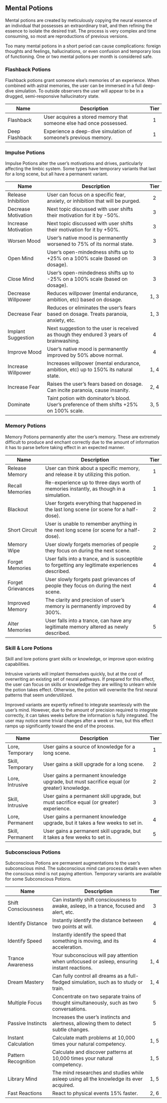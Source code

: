 ## Mental Potions

Mental potions are created by meticulously copying the neural essence of an individual that possesses an extraordinary trait, and then refining the essence to isolate the desired trait. The process is very complex and time consuming, so most are reproductions of previous versions.

Too many mental potions in a short period can cause complications: foreign thoughts and feelings, hallucinations, or even confusion and temporary loss of functioning. One or two mental potions per month is considered safe.

### Flashback Potions

Flashback potions grant someone else’s memories of an experience. When combined with astral memories, the user can be immersed in a full deep-dive simulation. To outside observers the user will appear to be in a drugged, semi-responsive hallucinatory state.

 **Name**       | **Description**                                                     | **Tier** 
----------------|---------------------------------------------------------------------|:--------:
 Flashback      | User acquires a stored memory that someone else had once possessed. | 1        
 Deep Flashback | Experience a deep-dive simulation of someone’s previous memory.     | 1        

### Impulse Potions

Impulse Potions alter the user’s motivations and drives, particularly affecting the limbic system. Some types have temporary variants that last for a long scene, but all have a permanent variant.

 **Name**            | **Description**                                                                           | **Tier** 
---------------------|-------------------------------------------------------------------------------------------|:--------:
 Release Inhibition  | User can focus on a specific fear, anxiety, or inhibition that will be purged.            | 2        
 Decrease Motivation | Next topic discussed with user shifts their motivation for it by -50%.                    | 3        
 Increase Motivation | Next topic discussed with user shifts their motivation for it by +50%.                    | 3        
 Worsen Mood         | User’s native mood is permanently worsened to 75% of its normal state.                    | 3        
 Open Mind           | User’s open-mindedness shifts up to +25% on a 100% scale (based on dosage).               | 3        
 Close Mind          | User’s open-mindedness shifts up to -25% on a 100% scale (based on dosage).               | 3        
 Decrease Willpower  | Reduces willpower (mental endurance, ambition, etc) based on dosage.                      | 1, 3     
 Decrease Fear       | Reduces or eliminates the user’s fears based on dosage. Treats paranoia, anxiety, etc.    | 1, 3     
 Implant Suggestion  | Next suggestion to the user is received as though they endured 3 years of brainwashing.   | 4        
 Improve Mood        | User’s native mood is permanently improved by 50% above normal.                           | 4        
 Increase Willpower  | Increases willpower (mental endurance, ambition, etc) up to 150% its natural state.       | 1, 4     
 Increase Fear       | Raises the user’s fears based on dosage. Can incite paranoia, cause insanity.             | 2, 4     
 Dominate            | Taint potion with dominator’s blood. User’s preference of them shifts +25% on 100% scale. | 3, 5     

### Memory Potions

Memory Potions permanently alter the user’s memory. These are extremely difficult to produce and enchant correctly due to the amount of information it has to parse before taking effect in an expected manner.

 **Name**          | **Description**                                                                                  | **Tier** 
-------------------|--------------------------------------------------------------------------------------------------|:--------:
 Release Memory    | User can think about a specific memory, and release it by utilizing this potion.                 | 1        
 Recall Memories   | Re-experience up to three days worth of memories instantly, as though in a simulation.           | 1        
 Blackout          | User forgets everything that happened in the last long scene (or scene for a half-dose).         | 2        
 Short Circuit     | User is unable to remember anything in the next long scene (or scene for a half-dose).           | 2        
 Memory Wipe       | User slowly forgets memories of people they focus on during the next scene.                      | 2        
 Forget Memories   | User falls into a trance, and is susceptible to forgetting any legitimate experiences described. | 4        
 Forget Grievances | User slowly forgets past grievances of people they focus on during the next scene.               | 4        
 Improved Memory   | The clarity and precision of user’s memory is permanently improved by 300%.                      | 4        
 Alter Memories    | User falls into a trance, can have any legitimate memory altered as newly described.             | 5        

### Skill & Lore Potions

Skill and lore potions grant skills or knowledge, or improve upon existing capabilities.

Intrusive variants will implant themselves quickly, but at the cost of overwriting an existing set of neural pathways. If prepared for this effect, the user can focus on skills or knowledge they are willing to unlearn while the potion takes effect. Otherwise, the potion will overwrite the first neural patterns that seem underutilized.

Improved variants are expertly refined to integrate seamlessly with the user’s mind. However, due to the amount of precision required to integrate correctly, it can takes weeks before the information is fully integrated. The user may notice some trivial changes after a week or two, but this effect ramps up significantly toward the end of the process.

 **Name**         | **Description**                                                                            | **Tier** 
------------------|--------------------------------------------------------------------------------------------|:--------:
 Lore, Temporary  | User gains a source of knowledge for a long scene.                                         | 1        
 Skill, Temporary | User gains a skill upgrade for a long scene.                                               | 2        
 Lore, Intrusive  | User gains a permanent knowledge upgrade, but must sacrifice equal (or greater) knowledge. | 2        
 Skill, Intrusive | User gains a permanent skill upgrade, but must sacrifice equal (or greater) experience.    | 3        
 Lore, Permanent  | User gains a permanent knowledge upgrade, but it takes a few weeks to set in.              | 4        
 Skill, Permanent | User gains a permanent skill upgrade, but it takes a few weeks to set in.                  | 5        

### Subconscious Potions

Subconscious Potions are permanent augmentations to the user’s subconscious mind. The subconscious mind can process details even when the conscious mind is not paying attention. Temporary variants are available for some Subconscious Potions.

 **Name**            | **Description**                                                                            | **Tier** 
---------------------|--------------------------------------------------------------------------------------------|:--------:
 Shift Consciousness | Can instantly shift consciousness to awake, asleep, in a trance, focused and alert, etc.   | 3        
 Identify Distance   | Instantly identify the distance between two points at will.                                | 4        
 Identify Speed      | Instantly identify the speed that something is moving, and its acceleration.               | 4        
 Trance Awareness    | Your subconscious will pay attention when unfocused or asleep, ensuring instant reactions. | 1, 4     
 Dream Mastery       | Can fully control all dreams as a full-fledged simulation, such as to study or train.      | 1, 4     
 Multiple Focus      | Concentrate on two separate trains of thought simultaneously, such as two conversations.   | 5        
 Passive Instincts   | Increases the user’s instincts and alertness, allowing them to detect subtle changes.      | 5        
 Instant Calculation | Calculate math problems at 10,000 times your natural competency.                           | 1, 5     
 Pattern Recognition | Calculate and discover patterns at 10,000 times your natural competency.                   | 1, 5     
 Library Mind        | The mind researches and studies while asleep using all the knowledge its ever acquired.    | 1, 5     
 Fast Reactions      | React to physical events 15% faster.                                                       | 2, 6     
